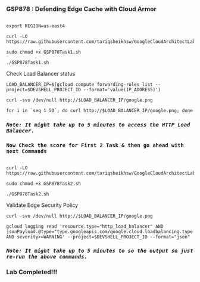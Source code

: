 ### GSP878 :  Defending Edge Cache with Cloud Armor 

##

```
export REGION=us-east4
```


```
curl -LO https://raw.githubusercontent.com/tariqsheikhsw/GoogleCloudArchitectLabs/main/Solutions/GSP878Task1.sh

sudo chmod +x GSP878Task1.sh

./GSP878Task1.sh
```

Check Load Balancer status
```
LOAD_BALANCER_IP=$(gcloud compute forwarding-rules list --project=$DEVSHELL_PROJECT_ID --format='value(IP_ADDRESS)')

curl -svo /dev/null http://$LOAD_BALANCER_IP/google.png

for i in `seq 1 50`; do curl http://$LOAD_BALANCER_IP/google.png; done

```

### ***```Note: It might take up to 5 minutes to access the HTTP Load Balancer.```*** 

### ```Now Check the score for First 2 Task & then go ahead with next Commands```

##



```
curl -LO https://raw.githubusercontent.com/tariqsheikhsw/GoogleCloudArchitectLabs/main/Solutions/GSP878Task2.sh

sudo chmod +x GSP878Task2.sh

./GSP878Task2.sh
```

Validate Edge Security Policy
```
curl -svo /dev/null http://$LOAD_BALANCER_IP/google.png

gcloud logging read 'resource.type="http_load_balancer" AND jsonPayload.@type="type.googleapis.com/google.cloud.loadbalancing.type.LoadBalancerLogEntry" AND severity>=WARNING' --project=$DEVSHELL_PROJECT_ID --format="json"
```

### ***```Note: It might take up to 5 minutes to so the output so just re-run the above commands.```*** 

### Lab Completed!!!
